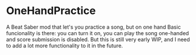 # OneHandPractice
A Beat Saber mod that let's you practice a song, but on one hand
Basic funcionality is there: you can turn it on, you can play the song one-handed and score submission is disabled.
But this is still very early WIP, and I need to add a lot more functionality to it in the future.
